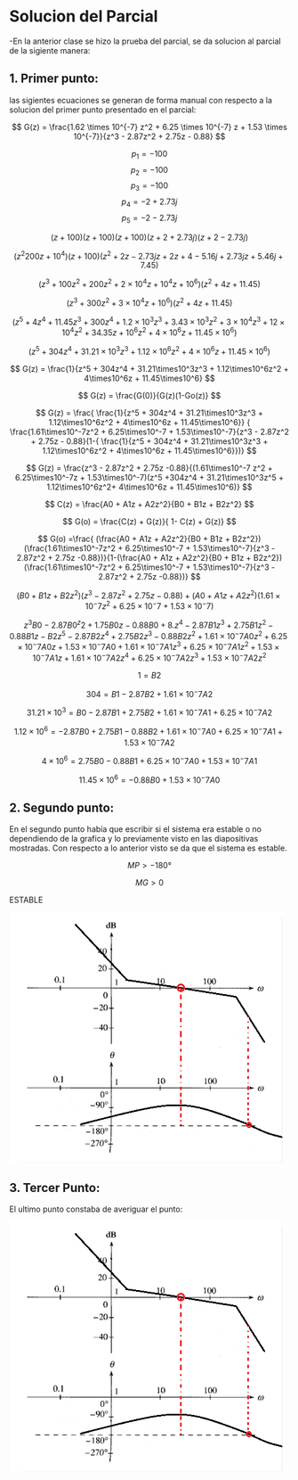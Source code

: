# Solucion del Parcial

-En la anterior clase se hizo la prueba del parcial, se da solucion al parcial de la sigiente manera:


## 1. Primer punto:
las sigientes ecuaciones se generan de forma manual con respecto a la solucion del primer punto presentado en el parcial:

$$ G(z) = \frac{1.62 \times 10^{-7} z^2 + 6.25 \times 10^{-7} z + 1.53 \times 10^{-7}}{z^3 - 2.87z^2 + 2.75z - 0.88} $$

$$ p_1 = -100 $$
$$ p_2 = -100  $$
$$ p_3 = -100$$
$$ p_4 = -2 + 2.73j $$
$$ p_5 = -2 - 2.73j $$

$$ (z + 100)(z + 100)(z + 100)(z + 2 + 2.73j)(z + 2 - 2.73j) $$

$$ (z^2 200z + 10^4)(z + 100)(z^2 + 2z - 2.73jz + 2z + 4 - 5.16j + 2.73jz + 5.46j + 7.45) $$

$$ (z^3 + 100z^2 + 200z^2 + 2\times10^4z + 10^4z + 10^6)(z^2 + 4z + 11.45) $$

$$ (z^3 + 300z^2 + 3\times10^4z + 10^6)(z^2 + 4z + 11.45) $$ 

$$ (z^5 + 4z^4 + 11.45z^3 + 300z^4 + 1.2\times10^3z^3 + 3.43\times10^3z^2 + 3\times10^4z^3 + 12\times10^4z^2 + 34.35z + 10^6z^2 + 4\times10^6z + 11.45\times10^6) $$

$$ (z^5 + 304z^4 + 31.21\times10^3z^3 + 1.12\times10^6z^2 + 4\times10^6z + 11.45\times10^6) $$


$$ G(z) = \frac{1}{z^5 + 304z^4 + 31.21\times10^3z^3 + 1.12\times10^6z^2 + 4\times10^6z + 11.45\times10^6} $$

$$ G(z) = \frac{G(0)}{G(z)(1-Go(z)} $$

$$ G(z) = \frac{ \frac{1}{z^5 + 304z^4 + 31.21\times10^3z^3 + 1.12\times10^6z^2 + 4\times10^6z + 11.45\times10^6}} { \frac{1.61\times10^-7z^2 + 6.25\times10^-7 + 1.53\times10^-7}{z^3 - 2.87z^2 + 2.75z - 0.88}(1-{ \frac{1}{z^5 + 304z^4 + 31.21\times10^3z^3 + 1.12\times10^6z^2 + 4\times10^6z + 11.45\times10^6}})} $$

$$ G(z) = \frac{z^3 - 2.87z^2 + 2.75z -0.88}{(1.61\times10^-7 z^2 + 6.25\times10^-7z + 1.53\times10^-7)(z^5 +304z^4 + 31.21\times10^3z^5 + 1.12\times10^6z^2+ 4\times10^6z + 11.45\times10^6)} $$

$$ C(z) = \frac{A0 + A1z + A2z^2}{B0 + B1z + B2z^2} $$

$$ G(o) = \frac{C(z) + G(z)}{ 1- C(z) + G(z)} $$

$$  G(o) =\frac{ (\frac{A0 + A1z + A2z^2}{B0 + B1z + B2z^2})(\frac{1.61\times10^-7z^2 + 6.25\times10^-7 + 1.53\times10^-7}{z^3 - 2.87z^2 + 2.75z -0.88})}{1-(\frac{A0 + A1z + A2z^2}{B0 + B1z + B2z^2})(\frac{1.61\times10^-7z^2 + 6.25\times10^-7 + 1.53\times10^-7}{z^3 - 2.87z^2 + 2.75z -0.88})}  $$

$$ (B0 + B1z + B2z^2)(z^3 - 2.87z^2 + 2.75z -0.88) + (A0 + A1z + A2z^2)(1.61\times10^-7z^2 + 6.25\times10^-7 + 1.53\times10^-7)  $$

$$ z^3B0 - 2.87B0^z2 + 1.75B0z - 0.88B0 + 8.z^4 - 2.87B1z^3 + 2.75B1z^2 - 0.88B1z - B2z^5 - 2.87B2z^4 + 2.75B2z^3 - 0.88B2z^2 + 1.61\times10^-7A0z^2 + 6.25\times10^-7A0z + 1.53\times10^-7A0 + 1.61\times10^-7A1z^3 + 6.25\times10^-7A1z^2 + 1.53\times10^-7A1z + 1.61\times10^-7A2z^4 + 6.25\times10^-7A2z^3 + 1.53\times10^-7A2z^2 $$

$$ 1 = B2 $$

$$ 304= B1 - 2.87B2 + 1.61\times10^-7A2 $$ 

$$ 31.21\times10^3 = B0 - 2.87B1 + 2.75B2 + 1.61\times10^-7A1 + 6.25\times10^-7A2 $$

$$ 1.12\times10^6 = -2.87B0 + 2.75B1 - 0.88B2 + 1.61\times10^-7A0 + 6.25\times10^-7A1 + 1.53\times10^-7 A2 $$

$$ 4\times10^6 = 2.75B0 - 0.88B1 + 6.25\times10^-7A0 + 1.53\times10^-7A1 $$

$$ 11.45\times10^6 = -0.88B0 + 1.53\times10^-7A0 $$



## 2. Segundo punto:

En el segundo punto había que escribir si el sistema era estable o no dependiendo de la grafica y lo previamente visto en las diapositivas mostradas.
Con respecto a lo anterior visto se da que el sistema es estable.

$$ MP > -180° $$

$$ MG > 0 $$

ESTABLE

![image alt](https://github.com/CarlosMorenoB/Apuntes/blob/fe4ca7e15518e9b6a6bcc82c76e5ec0c98c01f69/Imagenes/Segundo.png)



## 3. Tercer Punto:

El ultimo punto constaba de averiguar el punto:
  

![image alt](https://github.com/CarlosMorenoB/Apuntes/blob/fe4ca7e15518e9b6a6bcc82c76e5ec0c98c01f69/Imagenes/Segundo.png)








